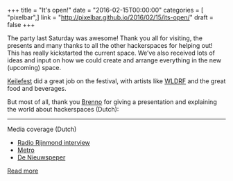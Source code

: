 +++
title = "It's open!"
date = "2016-02-15T00:00:00"
categories = [ "pixelbar",]
link = "http://pixelbar.github.io/2016/02/15/its-open/"
draft = false
+++

<p>The party last Saturday was awesome! Thank you all for visiting, the presents and many thanks to all the other hackerspaces for helping out! This has really kickstarted the current space. We’ve also received lots of ideas and input on how we could create and arrange everything in the new (upcoming) space.</p>

<p><a href="http://keilefest.nl">Keilefest</a> did a great job on the festival, with artists like <a href="http://wldrf.nl/">WLDRF</a> and the great food and beverages.</p>

<p>But most of all, thank you <a href="https://twitter.com/brenno">Brenno</a> for giving a presentation and explaining the world about hackerspaces (Dutch):</p>



<hr />
<p>Media coverage (Dutch)</p>

<ul>
  <li><a href="https://soundcloud.com/davidvanleeuwen/interview-pixelbar-12-feb-2016-radio-rijnmond">Radio Rijnmond interview</a></li>
  <li><a href="http://www.metronieuws.nl/nieuws/rotterdam/2016/02/rotterdamse-pixelbar-is-grote-hobbyclub-voor-hackers">Metro</a></li>
  <li><a href="http://denieuwspeper.nl/nieuws/pixelbar-in-de-keilewerf-is-de-eerste-hackerspace-van-rotterdam/">De Nieuwspeper</a></li>
</ul>

[Read more](http://pixelbar.github.io/2016/02/15/its-open/)